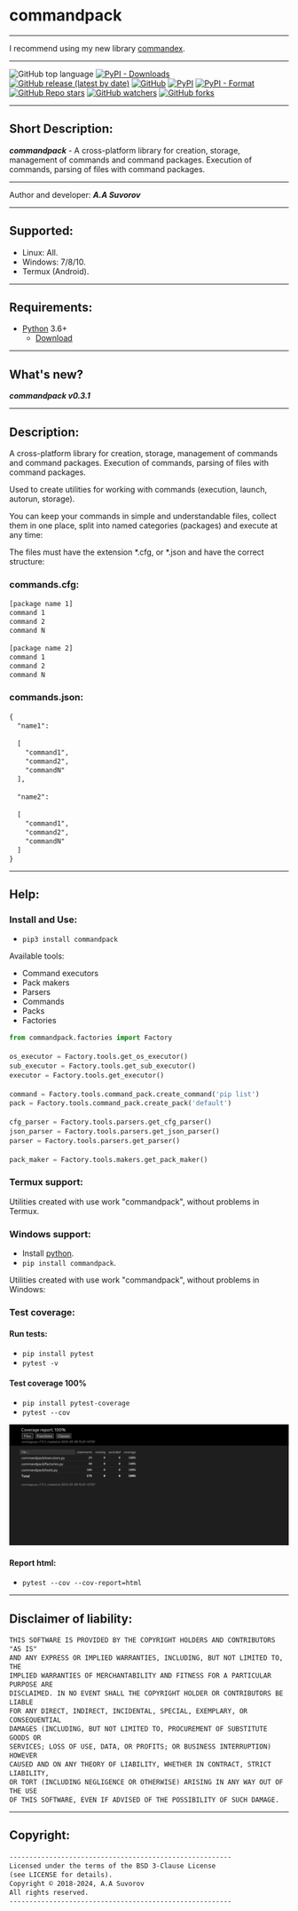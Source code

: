 # commandpack

***

I recommend using my new library [commandex](https://github.com/smartlegionlab/commandex). 

***

![GitHub top language](https://img.shields.io/github/languages/top/smartlegionlab/commandpack)
[![PyPI - Downloads](https://img.shields.io/pypi/dm/commandpack?label=pypi%20downloads)](https://pypi.org/project/commandpack/)
[![GitHub release (latest by date)](https://img.shields.io/github/v/release/smartlegionlab/commandpack)](https://github.com/smartlegionlab/commandpack/)
[![GitHub](https://img.shields.io/github/license/smartlegionlab/commandpack)](https://github.com/smartlegionlab/commandpack/blob/master/LICENSE)
[![PyPI](https://img.shields.io/pypi/v/commandpack)](https://pypi.org/project/commandpack)
[![PyPI - Format](https://img.shields.io/pypi/format/commandpack)](https://pypi.org/project/commandpack)
[![GitHub Repo stars](https://img.shields.io/github/stars/smartlegionlab/commandpack?style=social)](https://github.com/smartlegionlab/commandpack/)
[![GitHub watchers](https://img.shields.io/github/watchers/smartlegionlab/commandpack?style=social)](https://github.com/smartlegionlab/commandpack/)
[![GitHub forks](https://img.shields.io/github/forks/smartlegionlab/commandpack?style=social)](https://github.com/smartlegionlab/commandpack/)

***

## Short Description:

___commandpack___ -  A cross-platform library for creation, storage, management of commands and command packages. Execution of commands, parsing of files with command packages.

***

Author and developer: ___A.A Suvorov___

***

## Supported:

- Linux: All.
- Windows: 7/8/10.
- Termux (Android).

***

## Requirements:

- [Python](https://python.org) 3.6+
  - [Download](https://python.org)
  
***

## What's new?

___commandpack v0.3.1___

***

## Description:

A cross-platform library for creation, storage, management of commands and command packages. 
Execution of commands, parsing of files with command packages.
 
Used to create utilities for working with commands (execution, launch, autorun, storage).

You can keep your commands in simple and understandable files, collect them in one place,
split into named categories (packages) and execute at any time:

The files must have the extension *.cfg, or *.json and have the correct structure:


### commands.cfg:

```text
[package name 1]
command 1
command 2
command N

[package name 2]
command 1
command 2
command N
```

### commands.json:

```json5
{
  "name1":

  [
    "command1",
    "command2",
    "commandN"
  ],

  "name2":

  [
    "command1",
    "command2",
    "commandN"
  ]
}
```

***


## Help:

### Install and Use:

- `pip3 install commandpack`

Available tools:

- Command executors
- Pack makers
- Parsers
- Commands
- Packs
- Factories

```python
from commandpack.factories import Factory

os_executor = Factory.tools.get_os_executor()
sub_executor = Factory.tools.get_sub_executor()
executor = Factory.tools.get_executor()

command = Factory.tools.command_pack.create_command('pip list')
pack = Factory.tools.command_pack.create_pack('default')

cfg_parser = Factory.tools.parsers.get_cfg_parser()
json_parser = Factory.tools.parsers.get_json_parser()
parser = Factory.tools.parsers.get_parser()

pack_maker = Factory.tools.makers.get_pack_maker()

```

### Termux support:

Utilities created with use work "commandpack", without problems in Termux.

### Windows support:

- Install [python](https://python.org).
- `pip install commandpack`.

Utilities created with use work "commandpack", without problems in Windows:

### Test coverage:

#### Run tests:
- `pip install pytest`
- `pytest -v`
  

#### __Test coverage 100%__

- `pip install pytest-coverage`
- `pytest --cov`

![commandpack image](https://github.com/smartlegionlab/commandpack/raw/master/data/images/commandpack.png)


#### Report html:

- `pytest --cov --cov-report=html`

***

## Disclaimer of liability:

    THIS SOFTWARE IS PROVIDED BY THE COPYRIGHT HOLDERS AND CONTRIBUTORS "AS IS"
    AND ANY EXPRESS OR IMPLIED WARRANTIES, INCLUDING, BUT NOT LIMITED TO, THE
    IMPLIED WARRANTIES OF MERCHANTABILITY AND FITNESS FOR A PARTICULAR PURPOSE ARE
    DISCLAIMED. IN NO EVENT SHALL THE COPYRIGHT HOLDER OR CONTRIBUTORS BE LIABLE
    FOR ANY DIRECT, INDIRECT, INCIDENTAL, SPECIAL, EXEMPLARY, OR CONSEQUENTIAL
    DAMAGES (INCLUDING, BUT NOT LIMITED TO, PROCUREMENT OF SUBSTITUTE GOODS OR
    SERVICES; LOSS OF USE, DATA, OR PROFITS; OR BUSINESS INTERRUPTION) HOWEVER
    CAUSED AND ON ANY THEORY OF LIABILITY, WHETHER IN CONTRACT, STRICT LIABILITY,
    OR TORT (INCLUDING NEGLIGENCE OR OTHERWISE) ARISING IN ANY WAY OUT OF THE USE
    OF THIS SOFTWARE, EVEN IF ADVISED OF THE POSSIBILITY OF SUCH DAMAGE.

***

## Copyright:
    --------------------------------------------------------
    Licensed under the terms of the BSD 3-Clause License
    (see LICENSE for details).
    Copyright © 2018-2024, A.A Suvorov
    All rights reserved.
    --------------------------------------------------------
